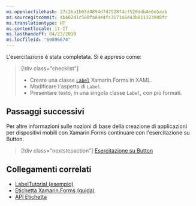 ```yaml
---
ms.openlocfilehash: 37c2ba1b03d4894d7d7528f4cf520ddb4e6e5aab
ms.sourcegitcommit: 4b402d1c508fa84e4fc3171a6e43b811323948fc
ms.translationtype: HT
ms.contentlocale: it-IT
ms.lasthandoff: 04/23/2019
ms.locfileid: "60896674"
---
```

L'esercitazione è stata completata. Si è appreso come:

> [!div class="checklist"]
> - Creare una classe [`Label`](xref:Xamarin.Forms.Label) Xamarin.Forms in XAML.
> - Modificare l'aspetto di `Label`.
> - Presentare testo, in una singola classe `Label`, con più formati.

## <a name="next-steps"></a>Passaggi successivi

Per altre informazioni sulle nozioni di base della creazione di applicazioni per dispositivi mobili con Xamarin.Forms continuare con l'esercitazione su Button.

> [!div class="nextstepaction"]
> [Esercitazione su Button](~/get-started/tutorials/button/index.yml)

## <a name="related-links"></a>Collegamenti correlati

- [LabelTutorial (esempio)](https://developer.xamarin.com/samples/xamarin-forms/GetStarted/Tutorials/LabelTutorial)
- [Etichetta Xamarin.Forms (guida)](~/xamarin-forms/user-interface/text/label.md)
- [API Etichetta](xref:Xamarin.Forms.Label)
